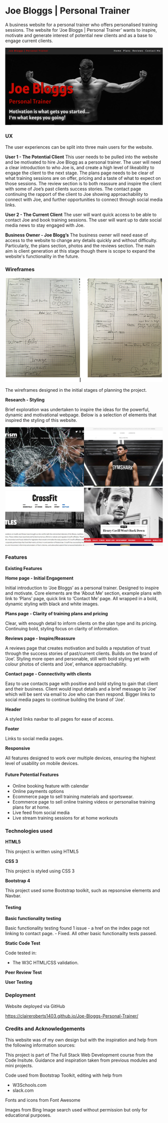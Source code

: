 # Joe Bloggs | Personal Trainer

A business website for a personal trainer who offers personalised training sessions. 
The website for ‘Joe Bloggs | Personal Trainer’ wants to inspire, motivate and generate interest of potential new clients and as a base to engage current clients.

 ![Image of landing page](https://github.com/ClaireRoberts1403/Joe-Bloggs-Personal-Trainer/blob/master/images/landingpage.png)
 
### UX

The user experiences can be split into three main users for the website.

**User 1 - The Potential Client**
This user needs to be pulled into the website and be motivated to hire Joe Blogg as a personal trainer. The user will need a clear introduction to who Joe is, and create a high level of likeability to engage the client to the next stage. The plans page needs to be clear of what training sessions are on offer, pricing and a taste of what to expect on those sessions. The review section is to both reassure and inspire the client with some of Joe’s past clients success stories. The contact page continuing the rapport of the client to Joe showing approachability to connect with Joe, and further opportunities to connect through social media links.

**User 2 - The Current Client**
The user will want quick access to be able to contact Joe and book training sessions. The user will want up to date social media news to stay engaged with Joe.

**Business Owner - Joe Blogg’s**
The business owner will need ease of access to the website to change any details quickly and without difficulty. Particularly, the plans section, photos and the reviews section. The main aim is client generation at this stage though there is scope to expand the website's functionality in the future.   
 
### Wireframes   
 
 

 ![Image of wire frames](https://github.com/ClaireRoberts1403/Joe-Bloggs-Personal-Trainer/blob/master/images/wireframes.png)

 

 

 
 
 
 
 
 

 
The wireframes designed in the initial stages of planning the project.

**Research - Styling**

Brief exploration was undertaken to inspire the ideas for the powerful, dynamic and motivational webpage. Below is a selection of elements that inspired the styling of this website.

![Image of inspiration college ](https://github.com/ClaireRoberts1403/Joe-Bloggs-Personal-Trainer/blob/master/images/inspirationcollege.jpg)





### Features

**Existing Features**


**Home page - Initial Engagement**

Initial introduction to ‘Joe Bloggs’ as a personal trainer. Designed to inspire and motivate. Core elements are the ‘About Me’ section, example plans with link to ‘Plans’ page, quick link to ‘Contact Me’ page. All wrapped in a bold, dynamic styling with black and white images. 

**Plans page - Clarity of training plans and pricing**

Clear, with enough detail to inform clients on the plan type and its pricing. Continuing bold, styling focus on clarity of information.

**Reviews page - Inspire/Reassure**

A reviews page that creates motivation and builds a reputation of trust through the success stories of past/current clients. Builds on the brand of ‘Joe’. Styling more open and personable, still with bold styling yet with colour photos of clients and ‘Joe’, enhance approachability.

**Contact page - Connectivity with clients**

Easy to use contacts page with positive and bold styling to gain that client and their business. Client would input details and a brief message to ‘Joe’ which will be sent via email to Joe who can then respond. Bigger links to social media pages to continue building the brand of ‘Joe’.

**Header**

A styled links navbar to all pages for ease of access.

**Footer**

Links to social media pages.

**Responsive**

All features designed to work over multiple devices, ensuring the highest level of usability on mobile devices.  

 
#### Future Potential Features

* Online booking feature with calendar 
* Online payments options
* Ecommerce page to sell training materials and sportswear.
* Ecommerce page to sell online training videos or personalise training plans for at home.
* Live feed from social media
* Live stream training sessions for at home workouts



### Technologies used

**HTML5**

This project is written using HTML5

**CSS 3**

This project is styled using CSS 3

**Bootstrap 4**

This project used some Bootstrap toolkit, such as repsonsive elements and Navbar.

#### Testing

**Basic functionality testing**

Basic functionality testing found 1 issue - a href on the index page not linking to contact page. - Fixed.
All other basic functionailty tests passed.

**Static Code Test**

Code tested in:

 * The W3C HTML/CSS validation.
 
**Peer Review Test**

**User Testing**



### Deployment

Website deployed via GitHub

https://claireroberts1403.github.io/Joe-Bloggs-Personal-Trainer/


### Credits and Acknowledgements

This website was of my own design but with the inspiration and help from the following information sources:

This project is part of The Full Stack Web Development course from the Code Insitute.
Guidance and inspiration taken from previous modules and mini projects.

Code used from Bootstrap Toolkit, editing with help from 
*  W3Schools.com
*  slack.com

Fonts and icons from Font Awesome

Images from Bing Image search used without permission but only for educational purposes.
  



